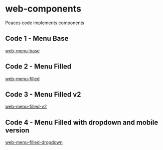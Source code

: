 # web-components
 Peaces code implements components

## Code 1 - Menu Base

[web-menu-base](https://wsricardo.github.io/web-components/web-menu-base/)

## Code 2 - Menu Filled

[web-menu-filled](https://wsricardo.github.io/web-components/web-menu-filled)


## Code 3 - Menu Filled v2

[web-menu-filled-v2](https://wsricardo.github.io/web-components/web-menu-filled-v2)

## Code 4 - Menu Filled with dropdown and mobile version

[web-menu-filled-dropdown](https://wsricardo.github.io/web-components/web-menu-filled-dropdown)